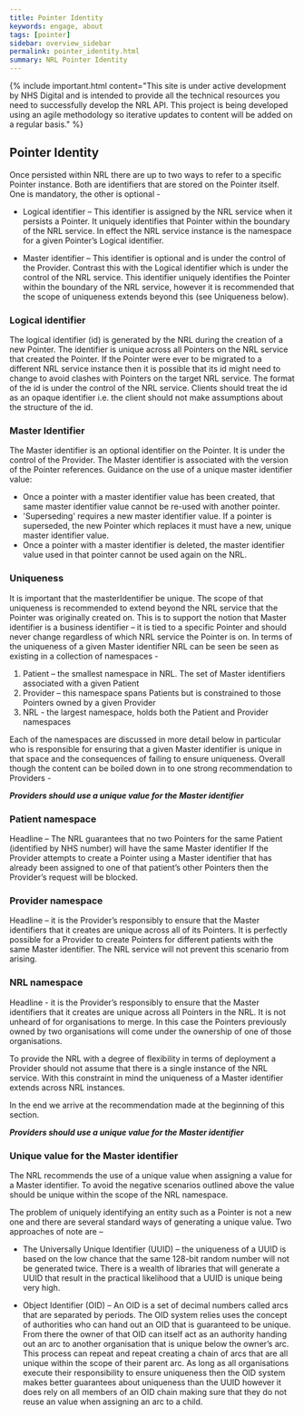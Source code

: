 ```yaml
---
title: Pointer Identity
keywords: engage, about
tags: [pointer]
sidebar: overview_sidebar
permalink: pointer_identity.html
summary: NRL Pointer Identity
---
```


{% include important.html content="This site is under active development by NHS Digital and is intended to provide all the technical resources you need to successfully develop the NRL API. This project is being developed using an agile methodology so iterative updates to content will be added on a regular basis." %}


## Pointer Identity ##

Once persisted within NRL there are up to two ways to refer to a specific Pointer instance. Both are identifiers that are stored on the Pointer itself. One is mandatory, the other is optional - 

- Logical identifier – This identifier is assigned by the NRL service when it persists a Pointer. It uniquely identifies that Pointer within the boundary of the NRL service. In effect the NRL service instance is the namespace for a given Pointer’s Logical identifier. 

- Master identifier – This identifier is optional and is under the control of the Provider. Contrast this with the Logical identifier which is under the control of the NRL service. This identifier uniquely identifies the Pointer within the boundary of the NRL service, however it is recommended that the scope of uniqueness extends beyond this (see Uniqueness below).

### Logical identifier ###

The logical identifier (id) is generated by the NRL during the creation of a new Pointer. 
The identifier is unique across all Pointers on the NRL service that created the Pointer. If the Pointer were ever to be migrated to a different NRL service instance then it is possible that its id might need to change to avoid clashes with Pointers on the target NRL service.
The format of the id is under the control of the NRL service. Clients should treat the id as an opaque identifier i.e. the client should not make assumptions about the structure of the id.

### Master Identifier ###

The Master identifier is an optional identifier on the Pointer. It is under the control of the Provider. 
The Master identifier is associated with the version of the Pointer references. 
Guidance on the use of a unique master identifier value:

- Once a pointer with a master identifier value has been created, that same master identifier value cannot be re-used with another pointer. 
- 'Superseding' requires a new master identifier value. If a pointer is superseded, the new Pointer which replaces it must have a new, unique master identifier value.
- Once a pointer with a master identifier is deleted, the master identifier value used in that pointer cannot be used again on the NRL.

### Uniqueness ###

It is important that the masterIdentifier be unique. The scope of that uniqueness is recommended to extend beyond the NRL service that the Pointer was originally created on. This is to support the notion that Master identifier is a business identifier – it is tied to a specific Pointer and should never change regardless of which NRL service the Pointer is on.
In terms of the uniqueness of a given Master identifier NRL can be seen be seen as existing in a collection of namespaces  - 

1.	Patient – the smallest namespace in NRL. The set of Master identifiers associated with a given Patient
2.	Provider – this namespace spans Patients but is constrained to those Pointers owned by a given Provider
3.	NRL  - the largest namespace, holds both the Patient and Provider namespaces


Each of the namespaces are discussed in more detail below in particular who is responsible for ensuring that a given Master identifier is unique in that space and the consequences of failing to ensure uniqueness. Overall though the content can be boiled down in to one strong recommendation to Providers - 

***Providers should use a unique value for the Master identifier***

### Patient namespace ###
Headline – The NRL guarantees that no two Pointers for the same Patient (identified by NHS number) will have the same Master identifier
If the Provider attempts to create a Pointer using a Master identifier that has already been assigned to one of that patient’s other Pointers then the Provider’s request will be blocked.

### Provider namespace ###
Headline – it is the Provider’s responsibly to ensure that the Master identifiers that it creates are unique across all of its Pointers. 
It is perfectly possible for a Provider to create Pointers for different patients with the same Master identifier. 
The NRL service will not prevent this scenario from arising. 


### NRL namespace ###

Headline - it is the Provider’s responsibly to ensure that the Master identifiers that it creates are unique across all Pointers in the NRL. 
It is not unheard of for organisations to merge. In this case the Pointers previously owned by two organisations will come under the ownership of one of those organisations. 

To provide the NRL with a degree of flexibility in terms of deployment a Provider should not assume that there is a single instance of the NRL service. With this constraint in mind the uniqueness of a Master identifier extends across NRL instances.

In the end we arrive at the recommendation made at the beginning of this section.

***Providers should use a unique value for the Master identifier***

### Unique value for the Master identifier ###

The NRL recommends the use of a unique value when assigning a value for a Master identifier. To avoid the negative scenarios outlined above the value should be unique within the scope of the NRL namespace.

The problem of uniquely identifying an entity such as a Pointer is not a new one and there are several standard ways of generating a unique value. Two approaches of note are –

- The Universally Unique Identifier (UUID) – the uniqueness of a UUID is based on the low chance that the same 128-bit random number will not be generated twice. There is a wealth of libraries that will generate a UUID that result in the practical likelihood that a UUID is unique being very high.

- Object Identifier (OID) – An OID is a set of decimal numbers called arcs that are separated by periods. The OID system relies uses the concept of authorities who can hand out an OID that is guaranteed to be unique. From there the owner of that OID can itself act as an authority handing out an arc to another organisation that is unique below the owner’s arc. This process can repeat and repeat creating a chain of arcs that are all unique within the scope of their parent arc. 
As long as all organisations execute their responsibility to ensure uniqueness then the OID system makes better guarantees about uniqueness than the UUID however it does rely on all members of an OID chain making sure that they do not reuse an value when assigning an arc to a child.
 
